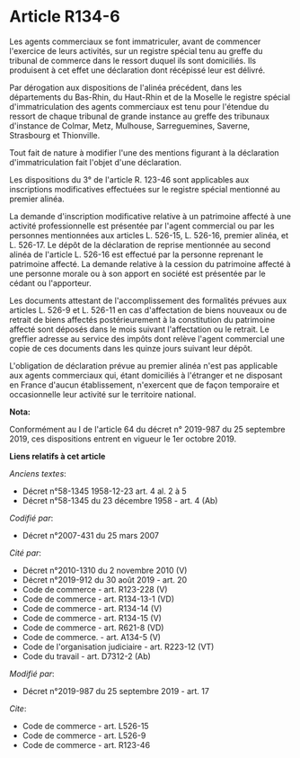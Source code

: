 # Article R134-6

Les agents commerciaux se font immatriculer, avant de commencer l'exercice de leurs activités, sur un registre spécial tenu
au greffe du tribunal de commerce dans le ressort duquel ils sont domiciliés. Ils produisent à cet effet une déclaration dont
récépissé leur est délivré.

Par dérogation aux dispositions de l'alinéa précédent, dans les départements du Bas-Rhin, du Haut-Rhin et de la Moselle le
registre spécial d'immatriculation des agents commerciaux est tenu pour l'étendue du ressort de chaque tribunal de grande
instance au greffe des tribunaux d'instance de Colmar, Metz, Mulhouse, Sarreguemines, Saverne, Strasbourg et Thionville.

Tout fait de nature à modifier l'une des mentions figurant à la déclaration d'immatriculation fait l'objet d'une déclaration.

Les dispositions du 3° de l'article R. 123-46 sont applicables aux inscriptions modificatives effectuées sur le registre
spécial mentionné au premier alinéa.

La demande d'inscription modificative relative à un patrimoine affecté à une activité professionnelle est présentée par
l'agent commercial ou par les personnes mentionnées aux articles L. 526-15, L. 526-16, premier alinéa, et L. 526-17. Le dépôt
de la déclaration de reprise mentionnée au second alinéa de l'article L. 526-16 est effectué par la personne reprenant le
patrimoine affecté. La demande relative à la cession du patrimoine affecté à une personne morale ou à son apport en société
est présentée par le cédant ou l'apporteur.

Les documents attestant de l'accomplissement des formalités prévues aux articles L. 526-9 et L. 526-11 en cas d'affectation
de biens nouveaux ou de retrait de biens affectés postérieurement à la constitution du patrimoine affecté sont déposés dans
le mois suivant l'affectation ou le retrait. Le greffier adresse au service des impôts dont relève l'agent commercial une
copie de ces documents dans les quinze jours suivant leur dépôt.

L'obligation de déclaration prévue au premier alinéa n'est pas applicable aux agents commerciaux qui, étant domiciliés à
l'étranger et ne disposant en France d'aucun établissement, n'exercent que de façon temporaire et occasionnelle leur activité
sur le territoire national.

**Nota:**

Conformément au I de l'article 64 du décret n° 2019-987 du 25 septembre 2019, ces dispositions entrent en vigueur le 1er
octobre 2019.

**Liens relatifs à cet article**

_Anciens textes_:

  - Décret n°58-1345 1958-12-23 art. 4 al. 2 à 5
  - Décret n°58-1345 du 23 décembre 1958 - art. 4 (Ab)

_Codifié par_:

  - Décret n°2007-431 du 25 mars 2007

_Cité par_:

  - Décret n°2010-1310 du 2 novembre 2010 (V)
  - Décret n°2019-912 du 30 août 2019 - art. 20
  - Code de commerce - art. R123-228 (V)
  - Code de commerce - art. R134-13-1 (VD)
  - Code de commerce - art. R134-14 (V)
  - Code de commerce - art. R134-15 (V)
  - Code de commerce - art. R621-8 (VD)
  - Code de commerce. - art. A134-5 (V)
  - Code de l'organisation judiciaire - art. R223-12 (VT)
  - Code du travail - art. D7312-2 (Ab)

_Modifié par_:

  - Décret n°2019-987 du 25 septembre 2019 - art. 17

_Cite_:

  - Code de commerce - art. L526-15
  - Code de commerce - art. L526-9
  - Code de commerce - art. R123-46
